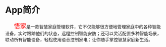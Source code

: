 # App简介

&emsp;&emsp;<font style='color:#ff0000;font-size:20px'>悟家</font>是一款智慧家庭管理软件，它不仅能够很方便地管理家庭中的各种智能设备，实时跟踪他们的状态，远程控制智能安防；还可以灵活配置多种智能场景，联动所有智能设备，轻松使用语音控制家电；让你随手掌控智慧家庭新生活。